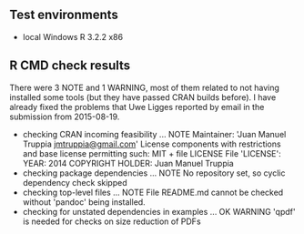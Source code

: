 ## Test environments
* local Windows R 3.2.2 x86

## R CMD check results

There were 3 NOTE and 1 WARNING, most of them related to not having installed some tools (but they have passed CRAN builds before). I have already fixed the problems that Uwe Ligges reported by email in the submission from 2015-08-19.

* checking CRAN incoming feasibility ... NOTE
Maintainer: 'Juan Manuel Truppia <jmtruppia@gmail.com>'
License components with restrictions and base license permitting such:
  MIT + file LICENSE
File 'LICENSE':
  YEAR: 2014
  COPYRIGHT HOLDER: Juan Manuel Truppia
* checking package dependencies ... NOTE
  No repository set, so cyclic dependency check skipped
* checking top-level files ... NOTE
File README.md cannot be checked without 'pandoc' being installed.
* checking for unstated dependencies in examples ... OK
 WARNING
'qpdf' is needed for checks on size reduction of PDFs
